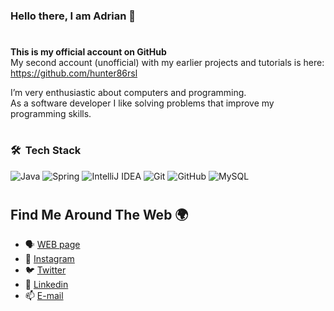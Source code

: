 ### Hello there, I am Adrian 👋
#
**This is my official account on GitHub**  
My second account (unofficial) with my earlier projects and tutorials is here:  https://github.com/hunter86rsl

I’m very enthusiastic about computers and programming.  
As a software developer I like solving problems that improve my programming skills.

#
### 🛠 &nbsp;Tech Stack 

![Java](https://img.shields.io/badge/java-%23ED8B00.svg?style=for-the-badge&logo=java&logoColor=white)
![Spring](https://img.shields.io/badge/spring-%236DB33F.svg?style=for-the-badge&logo=spring&logoColor=white)
![IntelliJ IDEA](https://img.shields.io/badge/IntelliJIDEA-000000.svg?style=for-the-badge&logo=intellij-idea&logoColor=white)
![Git](https://img.shields.io/badge/git-%23F05033.svg?style=for-the-badge&logo=git&logoColor=white)
![GitHub](https://img.shields.io/badge/github-%23121011.svg?style=for-the-badge&logo=github&logoColor=white)
![MySQL](https://img.shields.io/badge/mysql-%2300f.svg?style=for-the-badge&logo=mysql&logoColor=white)

#
## Find Me Around The Web 🌍

- 🗣 [WEB page](http://anikiel.pl)
- 📸 [Instagram](https://www.instagram.com/adrian_nikiel/)
- 🐦 [Twitter](https://twitter.com/adrian_nikiel_)
- 🔗 [Linkedin](https://www.linkedin.com/in/adriannikiel/)
- 📫 [E-mail](mailto:adrian.nikiel@gmail.com)

<!--
**adriannikiel/adriannikiel** is a ✨ _special_ ✨ repository because its `README.md` (this file) appears on your GitHub profile.

Here are some ideas to get you started:

- 🔭 I’m currently working on ...
- 🌱 I’m currently learning ...
- 👯 I’m looking to collaborate on ...
- 🤔 I’m looking for help with ...
- 💬 Ask me about ...
- 📫 How to reach me: ...
- 😄 Pronouns: ...
- ⚡ Fun fact: ...
-->

